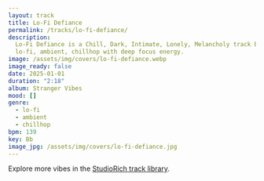 ```yaml
---
layout: track
title: Lo-Fi Defiance
permalink: /tracks/lo-fi-defiance/
description:
  Lo-Fi Defiance is a Chill, Dark, Intimate, Lonely, Melancholy track blending
  lo-fi, ambient, chillhop with deep focus energy.
image: /assets/img/covers/lo-fi-defiance.webp
image_ready: false
date: 2025-01-01
duration: "2:18"
album: Stranger Vibes
mood: []
genre:
  - lo-fi
  - ambient
  - chillhop
bpm: 139
key: Bb
image_jpg: /assets/img/covers/lo-fi-defiance.jpg
---
```


Explore more vibes in the [StudioRich track library](/tracks/).
